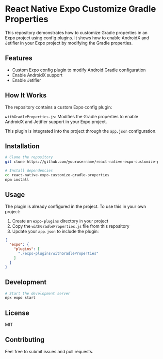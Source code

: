 # React Native Expo Customize Gradle Properties

This repository demonstrates how to customize Gradle properties in an Expo project using config plugins. It shows how to enable AndroidX and Jetifier in your Expo project by modifying the Gradle properties.

## Features

- Custom Expo config plugin to modify Android Gradle configuration
- Enable AndroidX support
- Enable Jetifier

## How It Works

The repository contains a custom Expo config plugin:

`withGradleProperties.js`: Modifies the Gradle properties to enable AndroidX and Jetifier support in your Expo project.

This plugin is integrated into the project through the `app.json` configuration.

## Installation

```bash
# Clone the repository
git clone https://github.com/yourusername/react-native-expo-customize-gradle-properties.git

# Install dependencies
cd react-native-expo-customize-gradle-properties
npm install
```

## Usage

The plugin is already configured in the project. To use this in your own project:

1. Create an `expo-plugins` directory in your project
2. Copy the `withGradleProperties.js` file from this repository
3. Update your `app.json` to include the plugin:

```json
{
  "expo": {
    "plugins": [
      "./expo-plugins/withGradleProperties"
    ]
  }
}
```

## Development

```bash
# Start the development server
npx expo start
```

## License

MIT

## Contributing

Feel free to submit issues and pull requests.
